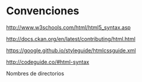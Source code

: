 # Convenciones

http://www.w3schools.com/html/html5_syntax.asp

http://docs.ckan.org/en/latest/contributing/html.html

https://google.github.io/styleguide/htmlcssguide.xml

http://codeguide.co/#html-syntax

Nombres de directorios